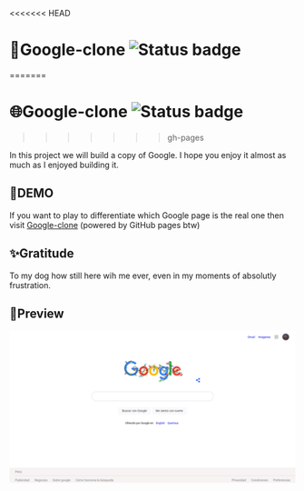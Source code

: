 <<<<<<< HEAD
# 📃Google-clone ![Status badge](https://img.shields.io/badge/status-completed-green)
=======
# 🌐Google-clone ![Status badge](https://img.shields.io/badge/status-completed-green)
>>>>>>> gh-pages

In this project we will build a copy of Google. I hope you enjoy it almost as much as I enjoyed building it.
## 🚀DEMO
If you want to play to differentiate which Google page is the real one then visit [Google-clone](https://luiscadillo.github.io/Google-clone/ "website") (powered by GitHub pages btw)
## ✨Gratitude 
To my dog how still here wih me ever, even in my moments of absolutly frustration.
## 👀Preview
![Screenshot](Google-clone.png) 
 
